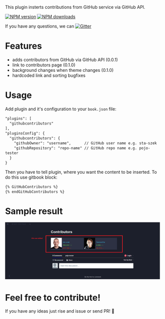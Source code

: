 This plugin insterts contributions from GitHub service via GitHub API.

<span class="badge-npmversion"><a href="https://npmjs.org/package/gitbook-plugin-githubcontributors" title="View this project on NPM"><img src="https://img.shields.io/npm/v/gitbook-plugin-githubcontributors.svg" alt="NPM version" /></a></span>
<span class="badge-npmdownloads"><a href="https://npmjs.org/package/gitbook-plugin-githubcontributors" title="View this project on NPM"><img src="https://img.shields.io/npm/dm/gitbook-plugin-githubcontributors.svg" alt="NPM downloads" /></a></span>

If you have any questions, we can [![Gitter](https://badges.gitter.im/pojo-tester/gitbook-plugins.svg)](https://gitter.im/pojo-tester/gitbook-plugins?utm_source=badge&utm_medium=badge&utm_campaign=pr-badge)

# Features

* adds contributors from GitHub via GitHub API (0.0.1)
* link to contributors page (0.1.0)
* background changes when theme changes (0.1.0)
* hardcoded link and sorting bugfixes 

# Usage

Add plugin and it's configuration to your `book.json` file:

```
"plugins": [
  "githubcontributors"
],
"pluginsConfig": {
  "githubcontributors": {
    "githubOwner": "username",      // GitHub user name e.g. sta-szek
    "githubRepository": "repo-name" // GitHub repo name e.g. pojo-tester
  }
}
```

Then you have to tell plugin, where you want the content to be inserted.
To do this use gitbook block:

```
{% GitHubContributors %}
{% endGitHubContributors %}
```

# Sample result
![](examples/example.png)

# Feel free to contribute!
If you have any ideas just rise and issue or send PR! :beers:
